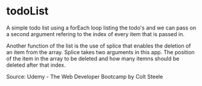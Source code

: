 # todoList
A simple todo list using a forEach loop listing the todo's and we can pass on 
a second argument refering to the index of every item that is passed in.

Another function of the list is the use of splice that enables the deletion of 
an item from the array. Splice takes two arguments in this app. The position of
the item in the array to be deleted and how many itemns should be deleted after 
that index.

Source: Udemy - The Web Developer Bootcamp by Colt Steele
